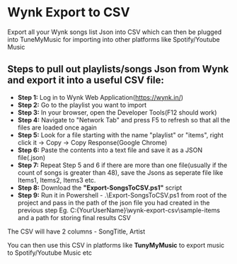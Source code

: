 # Wynk Export to CSV
Export all your Wynk songs list Json into CSV which can then be plugged into TuneMyMusic for importing into other platforms like Spotify/Youtube Music

## Steps to pull out playlists/songs Json from Wynk and export it into a useful CSV file:
* **Step 1:** Log in to Wynk Web Application(https://wynk.in/)
* **Step 2:** Go to the playlist you want to import
* **Step 3:** In your browser, open the Developer Tools(F12 should work)
* **Step 4:** Navigate to "Network Tab" and press F5 to refresh so that all the files are loaded once again
* **Step 5:** Look for a file starting with the name "playlist" or "items", right click it -> Copy -> Copy Response(Google Chrome)
* **Step 6:** Paste the contents into a text file and save it as a JSON file(.json)
* **Step 7:** Repeat Step 5 and 6 if there are more than one file(usually if the count of songs is greater than 48), save the Jsons as seperate file like Items1, Items2, Items3 etc.
* **Step 8:** Download the **"Export-SongsToCSV.ps1"** script 
* **Step 9:** Run it in Powershell - .\Export-SongsToCSV.ps1 from root of the project and pass in the path of the json file you had created in the previous step Eg. C:\{YourUserName}\wynk-export-csv\sample-items and a path for storing final results CSV

The CSV will have 2 columns - SongTitle, Artist

You can then use this CSV in platforms like **TunyMyMusic** to export music to Spotify/Youtube Music etc
